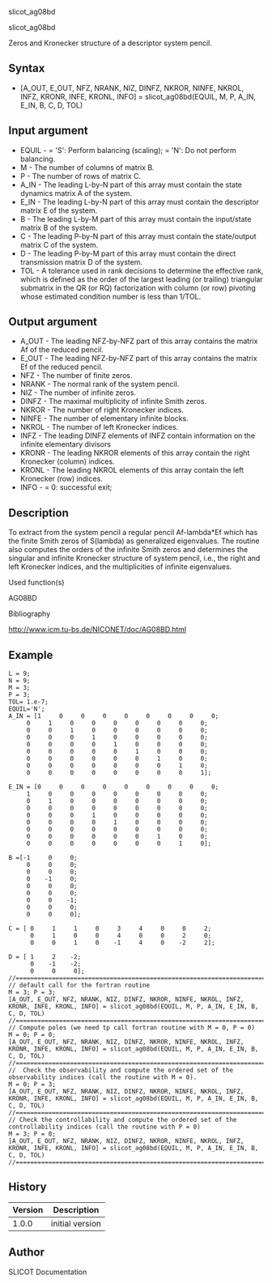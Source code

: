 



slicot_ag08bd


slicot_ag08bd

Zeros and Kronecker structure of a descriptor system pencil.

## Syntax

- [A_OUT, E_OUT, NFZ, NRANK, NIZ, DINFZ, NKROR, NINFE, NKROL, INFZ, KRONR, INFE, KRONL, INFO] = slicot_ag08bd(EQUIL, M, P, A_IN, E_IN, B, C, D, TOL)

## Input argument

 - EQUIL - = 'S':  Perform balancing (scaling); = 'N':  Do not perform balancing.
 - M - The number of columns of matrix B.
 - P - The number of rows of matrix C.
 - A_IN - The leading L-by-N part of this array must contain the state dynamics matrix A of the system.
 - E_IN - The leading L-by-N part of this array must contain the descriptor matrix E of the system.
 - B - The leading L-by-M part of this array must contain the input/state matrix B of the system.
 - C - The leading P-by-N part of this array must contain the state/output matrix C of the system.
 - D - The leading P-by-M part of this array must contain the direct transmission matrix D of the system.
 - TOL - A tolerance used in rank decisions to determine the effective rank, which is defined as the order of the largest leading (or trailing) triangular submatrix in the QR (or RQ) factorization with column (or row) pivoting whose estimated condition number is less than 1/TOL.

## Output argument

 - A_OUT - The leading NFZ-by-NFZ part of this array contains the matrix Af of the reduced pencil.
 - E_OUT - The leading NFZ-by-NFZ part of this array contains the matrix Ef of the reduced pencil.
 - NFZ - The number of finite zeros.
 - NRANK - The normal rank of the system pencil.
 - NIZ - The number of infinite zeros.
 - DINFZ - The maximal multiplicity of infinite Smith zeros.
 - NKROR - The number of right Kronecker indices.
 - NINFE - The number of elementary infinite blocks.
 - NKROL - The number of left Kronecker indices.
 - INFZ - The leading DINFZ elements of INFZ contain information on the infinite elementary divisors
 - KRONR - The leading NKROR elements of this array contain the right Kronecker (column) indices.
 - KRONL - The leading NKROL elements of this array contain the left Kronecker (row) indices.
 - INFO - = 0:  successful exit;

## Description


  <p> To extract from the system pencil a regular pencil Af-lambda*Ef which has the finite Smith zeros of S(lambda) as generalized eigenvalues. The routine also computes the orders of the infinite Smith zeros and determines the singular and infinite Kronecker structure of system pencil, i.e., the right and left Kronecker indices, and the multiplicities of infinite eigenvalues.</p>


Used function(s)

AG08BD

Bibliography

http://www.icm.tu-bs.de/NICONET/doc/AG08BD.html

## Example

```Nelson
L = 9;
N = 9;
M = 3;
P = 3;
TOL= 1.e-7;
EQUIL='N';
A_IN = [1     0     0     0     0     0     0     0     0;
     0     1     0     0     0     0     0     0     0;
     0     0     1     0     0     0     0     0     0;
     0     0     0     1     0     0     0     0     0;
     0     0     0     0     1     0     0     0     0;
     0     0     0     0     0     1     0     0     0;
     0     0     0     0     0     0     1     0     0;
     0     0     0     0     0     0     0     1     0;
     0     0     0     0     0     0     0     0     1];

E_IN = [0     0     0     0     0     0     0     0     0;
     1     0     0     0     0     0     0     0     0;
     0     1     0     0     0     0     0     0     0;
     0     0     0     0     0     0     0     0     0;
     0     0     0     1     0     0     0     0     0;
     0     0     0     0     1     0     0     0     0;
     0     0     0     0     0     0     0     0     0;
     0     0     0     0     0     0     1     0     0;
     0     0     0     0     0     0     0     1     0];

B =[-1     0     0;
     0     0     0;
     0     0     0;
     0    -1     0;
     0     0     0;
     0     0     0;
     0     0    -1;
     0     0     0;
     0     0     0];

C = [ 0     1     1     0     3     4     0     0     2;
      0     1     0     0     4     0     0     2     0;
      0     0     1     0    -1     4     0    -2     2];

D = [ 1     2    -2;
      0    -1    -2;
      0     0     0];
//=============================================================================
// default call for the fortran routine
M = 3; P = 3;
[A_OUT, E_OUT, NFZ, NRANK, NIZ, DINFZ, NKROR, NINFE, NKROL, INFZ, KRONR, INFE, KRONL, INFO] = slicot_ag08bd(EQUIL, M, P, A_IN, E_IN, B, C, D, TOL)
//=============================================================================
// Compute poles (we need tp call fortran routine with M = 0, P = 0)
M = 0; P = 0;
[A_OUT, E_OUT, NFZ, NRANK, NIZ, DINFZ, NKROR, NINFE, NKROL, INFZ, KRONR, INFE, KRONL, INFO] = slicot_ag08bd(EQUIL, M, P, A_IN, E_IN, B, C, D, TOL)
//=============================================================================
//  Check the observability and compute the ordered set of the observability indices (call the routine with M = 0).
M = 0; P = 3;
[A_OUT, E_OUT, NFZ, NRANK, NIZ, DINFZ, NKROR, NINFE, NKROL, INFZ, KRONR, INFE, KRONL, INFO] = slicot_ag08bd(EQUIL, M, P, A_IN, E_IN, B, C, D, TOL)
//=============================================================================
// Check the controllability and compute the ordered set of the controllability indices (call the routine with P = 0)
M = 3; P = 0;
[A_OUT, E_OUT, NFZ, NRANK, NIZ, DINFZ, NKROR, NINFE, NKROL, INFZ, KRONR, INFE, KRONL, INFO] = slicot_ag08bd(EQUIL, M, P, A_IN, E_IN, B, C, D, TOL)
//=============================================================================
```

## History

|Version|Description|
|------|------|
|1.0.0|initial version|


## Author

SLICOT Documentation



